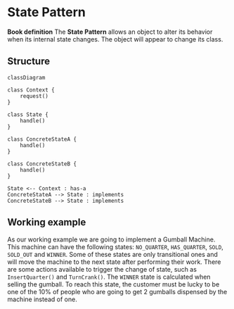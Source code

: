 # State Pattern

**Book definition** The **State Pattern** allows an object to alter its behavior when its internal state changes. The object will appear to change its class.

## Structure

```mermaid
classDiagram

class Context {
    request()
}

class State {
    handle()
}

class ConcreteStateA {
    handle()
}

class ConcreteStateB {
    handle()
}

State <-- Context : has-a
ConcreteStateA --> State : implements
ConcreteStateB --> State : implements
```

## Working example

As our working example we are going to implement a Gumball Machine. This machine can have the following states: `NO_QUARTER`, `HAS_QUARTER`, `SOLD`, `SOLD_OUT` and `WINNER`. Some of these states are only transitional ones and will move the machine to the next state after performing their work. There are some actions available to trigger the change of state, such as `InsertQuarter()` and `TurnCrank()`. The `WINNER` state is calculated when selling the gumball. To reach this state, the customer must be lucky to be one of the 10% of people who are going to get 2 gumballs dispensed by the machine instead of one.
